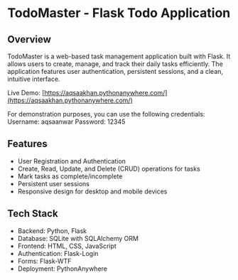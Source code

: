 # TodoMaster - Flask Todo Application

## Overview

TodoMaster is a web-based task management application built with Flask. It allows users to create, manage, and track their daily tasks efficiently. The application features user authentication, persistent sessions, and a clean, intuitive interface.

Live Demo: [https://aqsaakhan.pythonanywhere.com/](https://aqsaakhan.pythonanywhere.com/)

For demonstration purposes, you can use the following credentials:
Username: aqsaanwar
Password: 12345

## Features

- User Registration and Authentication
- Create, Read, Update, and Delete (CRUD) operations for tasks
- Mark tasks as complete/incomplete
- Persistent user sessions
- Responsive design for desktop and mobile devices

## Tech Stack

- Backend: Python, Flask
- Database: SQLite with SQLAlchemy ORM
- Frontend: HTML, CSS, JavaScript
- Authentication: Flask-Login
- Forms: Flask-WTF
- Deployment: PythonAnywhere
